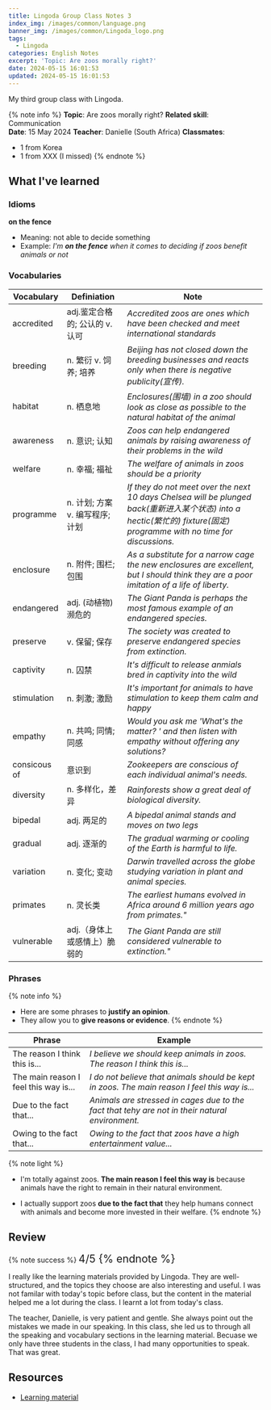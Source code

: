 ```yaml
---
title: Lingoda Group Class Notes 3
index_img: /images/common/language.png
banner_img: /images/common/Lingoda_logo.png
tags:
  - Lingoda
categories: English Notes
excerpt: 'Topic: Are zoos morally right?'
date: 2024-05-15 16:01:53
updated: 2024-05-15 16:01:53
---
```


 My third group class with Lingoda.
<!-- more -->

{% note info %}
**Topic**: Are zoos morally right?
**Related skill**: Communication  
**Date**: 15 May 2024
**Teacher**: Danielle (South Africa)
**Classmates**:  
   - 1 from Korea
   - 1 from XXX (I missed)
{% endnote %}

## What I've learned

### Idioms
**on the fence**
- Meaning: not able to decide something
- Example: *I'm **on the fence** when it comes to deciding if zoos benefit animals or not*

### Vocabularies

| Vocabulary  | Definiation                     | Note                                                                                                                                                                   |
| ----------- | ------------------------------- | ---------------------------------------------------------------------------------------------------------------------------------------------------------------------- |
| accredited  | adj.鉴定合格的; 公认的 v.认可   | *Accredited zoos are ones which have been checked and meet international standards*                                                                                    |
| breeding    | n. 繁衍 v. 饲养; 培养           | *Beijing has not closed down the breeding businesses and reacts only when there is negative publicity(宣传).*                                                          |
| habitat     | n. 栖息地                       | *Enclosures(围墙) in a zoo should look as close as possible to the natural habitat of the animal*                                                                      |
| awareness   | n. 意识; 认知                   | *Zoos can help endangered animals by raising awareness of their problems in the wild*                                                                                  |
| welfare     | n. 幸福; 福祉                   | *The welfare of animals in zoos should be a priority*                                                                                                                  |
| programme   | n. 计划; 方案 v. 编写程序; 计划 | *If they do not meet over the next 10 days Chelsea will be plunged back(重新进入某个状态) into a hectic(繁忙的) fixture(固定) programme with no time for discussions.* |
| enclosure   | n. 附件; 围栏; 包围             | *As a substitute for a narrow cage the new enclosures are excellent, but I should think they are a poor imitation of a life of liberty.*                               |
| endangered  | adj. (动植物)濒危的             | *The Giant Panda is perhaps the most famous example of an endangered species.*                      |
| preserve  | v. 保留; 保存                   | *The society was created to preserve endangered species from extinction.*                                                    |
| captivity   | n. 囚禁                         | *It's difficult to release anmials bred in captivity into the wild*                                                                                                    |
| stimulation | n. 刺激; 激励                   | *It's important for animals to have stimulation to keep them calm and happy*                                                                                           |
| empathy     | n. 共鸣; 同情; 同感             | *Would you ask me 'What's the matter? ' and then listen with empathy without offering any solutions?*                                                                  |
| consicous of | 意识到 | *Zookeepers are conscious of each individual animal's needs.*|
| diversity | n. 多样化，差异 | *Rainforests show a great deal of biological diversity.*|
| bipedal | adj. 两足的 | *A bipedal animal stands and moves on two legs*|
| gradual | adj. 逐渐的 | *The gradual warming or cooling of the Earth is harmful to life.*|
| variation | n. 变化; 变动 | *Darwin travelled across the globe studying variation in plant and animal species.*|
| primates | n. 灵长类 | *The earliest humans evolved in Africa around 6 million years ago from primates."*|
| vulnerable | adj.（身体上或感情上）脆弱的 | *The Giant Panda are still considered vulnerable to extinction."*|

### Phrases

{% note info %}
- Here are some phrases to **justify an opinion**.
- They allow you to **give reasons or evidence**.
{% endnote %}

| Phrase                                | Example                                                                                         |
| ------------------------------------- | ----------------------------------------------------------------------------------------------- |
| The reason I think this is...         | *I believe we should keep animals in zoos. The reason I think this is...*                       |
| The main reason I feel this way is... | *I do not believe that animals should be kept in zoos. The main reason I feel this way is...*   |
| Due to the fact that...               | *Animals are stressed in cages due to the fact that tehy are not in their natural environment.* |
| Owing to the fact that...             | *Owing to the fact that zoos have a high entertainment value...*                                |

{% note light %}
- I'm totally against zoos. **The main reason I feel this way is** because animals have the right to remain in their natural environment.
 
- I actually support zoos **due to the fact that** they help humans connect with animals and become more invested in their welfare. 
{% endnote %}

## Review

{% note success %}
<span style="font-size:1.5em;">
4/5
<span>
{% endnote %}

I really like the learning materials provided by Lingoda. They are well-structured, and the topics they choose are also interesting and useful. I was not familar with today's topic before class, but the content in the material helped me a lot during the class. I learnt a lot from today's class.

The teacher, Danielle, is very patient and gentle. She always point out the mistakes we made in our speaking. In this class, she led us to through all the speaking and vocabulary sections in the learning material. Becuase we only have three students in the class, I had many opportunities to speak. That was great.


## Resources
- [Learning material](https://learn.lingoda.com/english/learning-materials/6634d1fd2ba40/download)